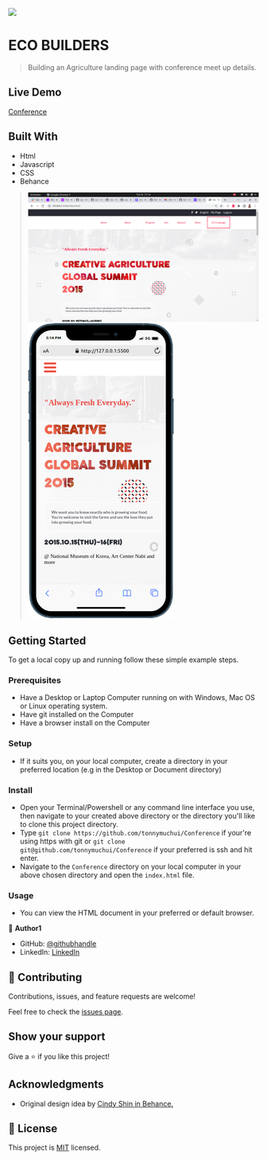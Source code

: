 ![](https://img.shields.io/badge/Microverse-blueviolet)

# ECO BUILDERS

> Building an Agriculture landing page with conference meet up details.

## Live Demo

[Conference](https://tonnymuchui.github.io/Conference/)

## Built With

- Html
- Javascript
- CSS 
- Behance


> ![](./images/fordesktop.png)
> ![](/images/mobile.png)

## Getting Started

To get a local copy up and running follow these simple example steps.

### Prerequisites

- Have a Desktop or Laptop Computer running on with Windows, Mac OS or Linux operating system.
- Have git installed on the Computer
- Have a browser install on the Computer

### Setup

- If it suits you, on your local computer, create a directory in your preferred location (e.g in the Desktop or Document directory)

### Install

- Open your Terminal/Powershell or any command line interface you use, then navigate to your created above directory or the directory you'll like to clone this project directory.
- Type `git clone https://github.com/tonnymuchui/Conference` if your're using https with git or `git clone git@github.com/tonnymuchui/Conference` if your preferred is ssh and hit enter.
- Navigate to the `Conference` directory on your local computer in your above chosen directory and open the `index.html` file.

### Usage

- You can view the HTML document in your preferred or default browser.


👤 **Author1**

- GitHub: [@githubhandle](https://github.com/tonnymuchui/Portfolio.git)
- LinkedIn: [LinkedIn](https://www.linkedin.com/in/tonny-muchui-murungi-9b549a174/)


## 🤝 Contributing

Contributions, issues, and feature requests are welcome!

Feel free to check the [issues page](../../issues/).

## Show your support

Give a ⭐️ if you like this project!

## Acknowledgments

- Original design idea by [Cindy Shin in Behance.](https://www.behance.net/adagio07)

## 📝 License

This project is [MIT](./LICENSE) licensed.
